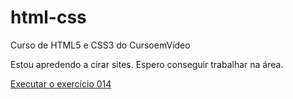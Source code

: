 # html-css
 Curso de HTML5 e CSS3 do CursoemVídeo

Estou apredendo a cirar sites. Espero conseguir trabalhar na área.

<a href="isaquesantana.github.io/execicios/ex014/index.html">Executar o exercício 014</a>